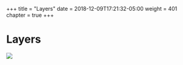 +++
title = "Layers"
date = 2018-12-09T17:21:32-05:00
weight = 401
chapter = true
+++

# Layers

![](/intro-k8/images/docker/layers.png)
